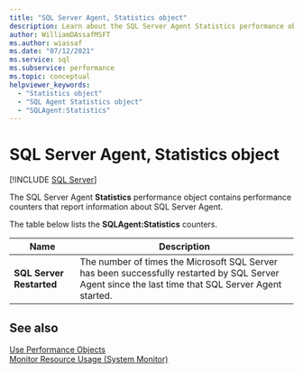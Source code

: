 ```yaml
---
title: "SQL Server Agent, Statistics object"
description: Learn about the SQL Server Agent Statistics performance object, which contains performance counters that report information about SQL Server Agent.
author: WilliamDAssafMSFT
ms.author: wiassaf
ms.date: "07/12/2021"
ms.service: sql
ms.subservice: performance
ms.topic: conceptual
helpviewer_keywords:
  - "Statistics object"
  - "SQL Agent Statistics object"
  - "SQLAgent:Statistics"
---
```

# SQL Server Agent, Statistics object
 [!INCLUDE [SQL Server](../../includes/applies-to-version/sqlserver.md)]

  The SQL Server Agent **Statistics** performance object contains performance counters that report information about SQL Server Agent.  
  
 The table below lists the **SQLAgent:Statistics** counters.  
  
|Name|Description|  
|----------|-----------------|  
|**SQL Server Restarted**|The number of times the Microsoft SQL Server has been successfully restarted by SQL Server Agent since the last time that SQL Server Agent started.|  
  
## See also  
 [Use Performance Objects](../../ssms/agent/use-performance-objects.md)   
 [Monitor Resource Usage &#40;System Monitor&#41;](../../relational-databases/performance-monitor/monitor-resource-usage-system-monitor.md)  
  
  
